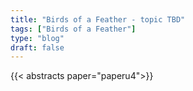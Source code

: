 ```yaml
---
title: "Birds of a Feather - topic TBD"
tags: ["Birds of a Feather"]
type: "blog"
draft: false
---
```


{{< abstracts paper="paperu4">}}


